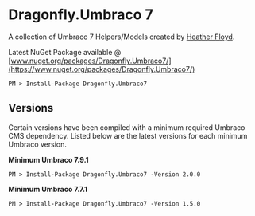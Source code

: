 # Dragonfly.Umbraco 7 #

A collection of Umbraco 7 Helpers/Models created by [Heather Floyd](https://www.HeatherFloyd.com).

Latest NuGet Package available @ [www.nuget.org/packages/Dragonfly.Umbraco7/](https://www.nuget.org/packages/Dragonfly.Umbraco7/)

    PM > Install-Package Dragonfly.Umbraco7

## Versions ##
Certain versions have been compiled with a minimum required Umbraco CMS dependency. Listed below are the latest versions for each minimum Umbraco version.

**Minimum Umbraco 7.9.1**

    PM > Install-Package Dragonfly.Umbraco7 -Version 2.0.0

**Minimum Umbraco 7.7.1**

    PM > Install-Package Dragonfly.Umbraco7 -Version 1.5.0